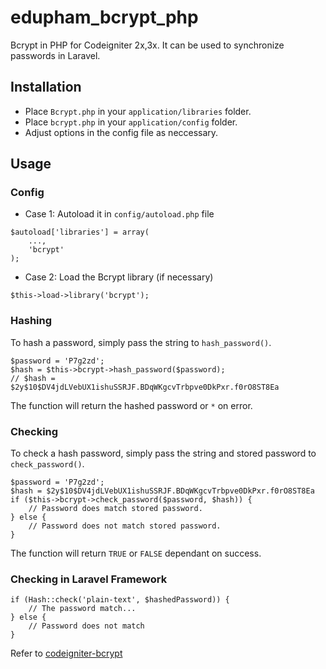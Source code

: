 # edupham_bcrypt_php
Bcrypt in PHP for Codeigniter 2x,3x. It can be used to synchronize passwords in Laravel.

## Installation
* Place ``Bcrypt.php`` in your ``application/libraries`` folder.
* Place ``bcrypt.php`` in your ``application/config`` folder.
* Adjust options in the config file as neccessary.

## Usage
### Config
* Case 1: Autoload it in ``config/autoload.php`` file
```
$autoload['libraries'] = array(
    ...,
    'bcrypt'
);
```
* Case 2: Load the Bcrypt library (if necessary)
```
$this->load->library('bcrypt');
```
### Hashing
To hash a password, simply pass the string to ``hash_password()``.
```
$password = 'P7g2zd';
$hash = $this->bcrypt->hash_password($password);
// $hash = $2y$10$DV4jdLVebUX1ishuSSRJF.BDqWKgcvTrbpve0DkPxr.f0rO8ST8Ea
```
The function will return the hashed password or ``*`` on error.

### Checking
To check a hash password, simply pass the string and stored password to ``check_password()``.
```
$password = 'P7g2zd';
$hash = $2y$10$DV4jdLVebUX1ishuSSRJF.BDqWKgcvTrbpve0DkPxr.f0rO8ST8Ea    
if ($this->bcrypt->check_password($password, $hash)) {
    // Password does match stored password.
} else {
    // Password does not match stored password.
}
```
The function will return ``TRUE`` or ``FALSE`` dependant on success.

### Checking in Laravel Framework
```
if (Hash::check('plain-text', $hashedPassword)) {
    // The password match...
} else {
    // Password does not match
}
```



Refer to [codeigniter-bcrypt](https://github.com/dwightwatson/codeigniter-bcrypt)
